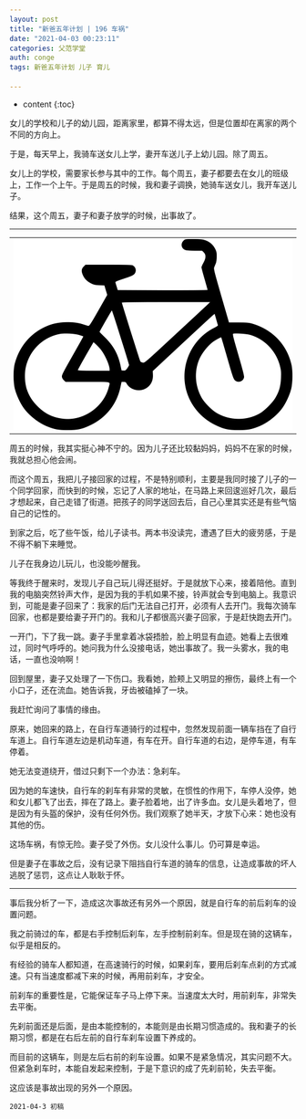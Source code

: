 ```yaml
---
layout: post
title: "新爸五年计划 | 196 车祸"
date: "2021-04-03 00:23:11"
categories: 父范学堂
auth: conge
tags: 新爸五年计划 儿子 育儿

---
```

* content
{:toc}

女儿的学校和儿子的幼儿园，距离家里，都算不得太远，但是位置却在离家的两个不同的方向上。

于是，每天早上，我骑车送女儿上学，妻开车送儿子上幼儿园。除了周五。

女儿上的学校，需要家长参与其中的工作。每个周五，妻子都要去在女儿的班级上，工作一个上午。于是周五的时候，我和妻子调换，她骑车送女儿，我开车送儿子。

结果，这个周五，妻子和妻子放学的时候，出事故了。




----

||
|----|
| ![candies](/assets/images/父范学堂/bike.png)|

周五的时候，我其实挺心神不宁的。因为儿子还比较黏妈妈，妈妈不在家的时候，我就总担心他会闹。

而这个周五，我把儿子接回家的过程，不是特别顺利，主要是我同时接了儿子的一个同学回家，而快到的时候，忘记了人家的地址，在马路上来回逡巡好几次，最后才想起来，自己走错了街道。把孩子的同学送回去后，自己心里其实还是有些气恼自己的记性的。

到家之后，吃了些午饭，给儿子读书。两本书没读完，遭遇了巨大的疲劳感，于是不得不躺下来睡觉。

儿子在我身边儿玩儿，也没能吵醒我。

等我终于醒来时，发现儿子自己玩儿得还挺好。于是就放下心来，接着陪他。直到我的电脑突然铃声大作，是因为我的手机如果不接，铃声就会专到电脑上。我意识到，可能是妻子回来了：我家的后门无法自己打开，必须有人去开门。我每次骑车回家，也都是要给妻子开门的。我和儿子都很高兴妻子回家，于是赶快跑去开门。

一开门，下了我一跳。妻子手里拿着冰袋捂脸，脸上明显有血迹。她看上去很难过，同时气呼呼的。她问我为什么没接电话，她出事故了。我一头雾水，我的电话，一直也没响啊！

回到屋里，妻子又处理了一下伤口。我看她，脸颊上又明显的擦伤，最终上有一个小口子，还在流血。她告诉我，牙齿被磕掉了一块。

我赶忙询问了事情的缘由。

原来，她回来的路上，在自行车道骑行的过程中，忽然发现前面一辆车挡在了自行车道上。自行车道左边是机动车道，有车在开。自行车道的右边，是停车道，有车停着。

她无法变道绕开，借过只剩下一个办法：急刹车。

因为她的车速快，自行车的刹车有非常的灵敏，在惯性的作用下，车停人没停，她和女儿都飞了出去，摔在了路上。妻子脸着地，出了许多血。女儿是头着地了，但是因为有头盔的保护，没有任何外伤。我们观察了她半天，才放下心来：她也没有其他的伤。

这场车祸，有惊无险。妻子受了外伤。女儿没什么事儿。仍可算是幸运。

但是妻子在事故之后，没有记录下阻挡自行车道的骑车的信息，让造成事故的坏人逃脱了惩罚，这点让人耿耿于怀。

----

事后我分析了一下，造成这次事故还有另外一个原因，就是自行车的前后刹车的设置问题。

我之前骑过的车，都是右手控制后刹车，左手控制前刹车。但是现在骑的这辆车，似乎是相反的。

有经验的骑车人都知道，在高速骑行的时候，如果刹车，要用后刹车点刹的方式减速。只有当速度都减下来的时候，再用前刹车，才安全。

前刹车的重要性是，它能保证车子马上停下来。当速度太大时，用前刹车，非常失去平衡。

先刹前面还是后面，是由本能控制的，本能则是由长期习惯造成的。我和妻子的长期习惯，都是在右后左前的自行车刹车设置下养成的。

而目前的这辆车，则是左后右前的刹车设置。如果不是紧急情况，其实问题不大。但紧急刹车时，本能自发起来控制，于是下意识的成了先刹前轮，失去平衡。

这应该是事故出现的另外一个原因。


```
2021-04-3 初稿
```

